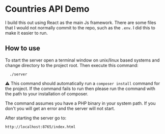 # Countries API Demo
I build this out using React as the main Js framework. There are some files that I would not normally commit to the 
repo, such as the `.env`. I did this to make it easier to run.


## How to use
To start the server open a terminal window on unix/linux based systems and change
directory to the project root. Then execute this command:

```
  ./server
```

:warning: This command should automatically run a `composer install` command for the project. If the command fails to
run then please run the command with the path to your installation of composer.

The command assumes you have a PHP binary in your system path. If you don't you
will get an error and the server will not start.

After starting the server go to:

```
http://localhost:8765/index.html  
```
